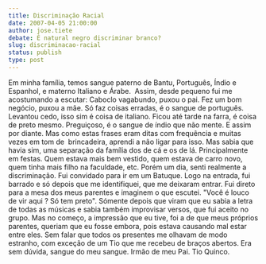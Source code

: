 ```yaml
---
title: Discriminação Racial
date: 2007-04-05 21:00:00
author: jose.tiete
debate: É natural negro discriminar branco?
slug: discriminacao-racial
status: publish 
type: post
---
```


Em minha família, temos sangue paterno de Bantu, Português, Índio e Espanhol, e materno Italiano e Árabe.  Assim, desde pequeno fui me acostumando a escutar: Caboclo vagabundo, puxou o pai. Fez um bom negócio, puxou a mãe. Só faz coisas erradas, é o sangue de português. Levantou cedo, isso sim é coisa de italiano. Ficou até tarde na farra, é coisa de preto mesmo. Preguiçoso, é o sangue de índio que não mente. E assim por diante. Mas como estas frases eram ditas com frequência e muitas vezes em tom de  brincadeira, aprendi a não ligar para isso. Mas sabia que havia sim, uma separação da família dos de cá e os de lá. Principalmente em festas. Quem estava mais bem vestido, quem estava de carro novo, quem tinha mais filho na faculdade, etc. Porém um dia, senti realmente a discriminação. Fui convidado para ir em um Batuque. Logo na entrada, fui barrado e só depois que me identifiquei, que me deixaram entrar. Fui direto para a mesa dos meus parentes e imaginem o que escutei. "Você é louco de vir aqui ? Só tem preto". Sómente depois que viram que eu sabia a letra de todas as músicas e sabia também improvisar versos, que fui aceito no grupo. Mas no começo, a impressão que eu tive, foi a de que meus próprios parentes, queriam que eu fosse embora, pois estava causando mal estar entre eles. Sem falar que todos os presentes me olhavam de modo estranho, com exceção de um Tio que me recebeu de braços abertos. Era sem dúvida, sangue do meu sangue. Irmão de meu Pai. Tio Quinco.
